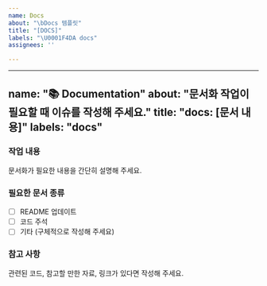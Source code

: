 ```yaml
---
name: Docs
about: "\bDocs 템플릿"
title: "[DOCS]"
labels: "\U0001F4DA docs"
assignees: ''

---
```


---
name: "📚 Documentation"
about: "문서화 작업이 필요할 때 이슈를 작성해 주세요."
title: "docs: [문서 내용]"
labels: "docs"
---

### 작업 내용
문서화가 필요한 내용을 간단히 설명해 주세요.

### 필요한 문서 종류
- [ ] README 업데이트
- [ ] 코드 주석
- [ ] 기타 (구체적으로 작성해 주세요)

### 참고 사항
관련된 코드, 참고할 만한 자료, 링크가 있다면 작성해 주세요.
